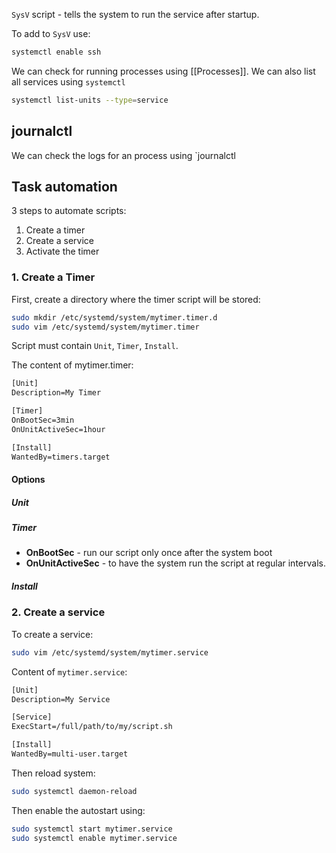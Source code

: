 `SysV` script - tells the system to run the service after startup.

To add to `SysV` use:
```bash
systemctl enable ssh
```

We can check for running processes using [[Processes]].
We can also list all services using `systemctl`
```bash
systemctl list-units --type=service
```

## journalctl
We can check the logs for an process using `journalctl

## Task automation
3 steps to automate scripts:
1. Create a timer
2. Create a service
3. Activate the timer

### 1. Create a Timer
First, create a directory where the timer script will be stored:
```bash
sudo mkdir /etc/systemd/system/mytimer.timer.d
sudo vim /etc/systemd/system/mytimer.timer
```
Script must contain `Unit`, `Timer`, `Install`.

The content of mytimer.timer:
```txt
[Unit]
Description=My Timer

[Timer]
OnBootSec=3min
OnUnitActiveSec=1hour

[Install]
WantedBy=timers.target
```

#### Options
##### Unit
##### Timer
- **OnBootSec** - run our script only once after the system boot
- **OnUnitActiveSec** - to have the system run the script at regular intervals.

##### Install
### 2. Create a service
To create a service:
```bash
sudo vim /etc/systemd/system/mytimer.service
```

Content of `mytimer.service`:
```txt
[Unit]
Description=My Service

[Service]
ExecStart=/full/path/to/my/script.sh

[Install]
WantedBy=multi-user.target
```

Then reload system:
```bash
sudo systemctl daemon-reload
```

Then enable the autostart using:
```bash
sudo systemctl start mytimer.service
sudo systemctl enable mytimer.service
```